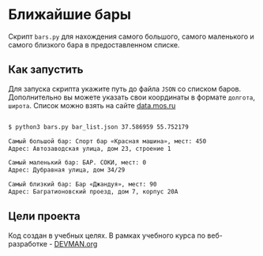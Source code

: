 # Ближайшие бары

Скрипт `bars.py` для нахождения самого большого, самого маленького и самого близкого бара в предоставленном списке.

## Как запустить

Для запуска скрипта укажите путь до файла `JSON` со списком баров. Дополнительно вы можете указать свои координаты в формате `долгота`, `широта`. Список можно взять на сайте [data.mos.ru](https://data.mos.ru/opendata/7710881420-bary)

```bash

$ python3 bars.py bar_list.json 37.586959 55.752179

Самый большой бар: Спорт бар «Красная машина», мест: 450
Адрес: Автозаводская улица, дом 23, строение 1

Самый маленький бар: БАР. СОКИ, мест: 0
Адрес: Дубравная улица, дом 34/29

Самый близкий бар: Бар «Джандуя», мест: 90
Адрес: Багратионовский проезд, дом 7, корпус 20А

```

## Цели проекта

Код создан в учебных целях. В рамках учебного курса по веб-разработке - [DEVMAN.org](https://devman.org)
